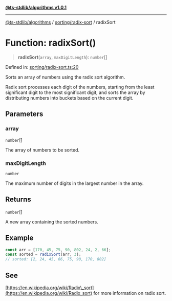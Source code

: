 [**@ts-stdlib/algorithms v1.0.1**](../../../README.md)

***

[@ts-stdlib/algorithms](../../../modules.md) / [sorting/radix-sort](../README.md) / radixSort

# Function: radixSort()

> **radixSort**(`array`, `maxDigitLength`): `number`[]

Defined in: [sorting/radix-sort.ts:20](https://github.com/gabaudette/ts-stdlib/blob/94404285f4faf17348604cdfd50e84b4b9ee7b00/packages/algorithms/src/sorting/radix-sort.ts#L20)

Sorts an array of numbers using the radix sort algorithm.

Radix sort processes each digit of the numbers, starting from the least significant digit
to the most significant digit, and sorts the array by distributing numbers into buckets
based on the current digit.

## Parameters

### array

`number`[]

The array of numbers to be sorted.

### maxDigitLength

`number`

The maximum number of digits in the largest number in the array.

## Returns

`number`[]

A new array containing the sorted numbers.

## Example

```typescript
const arr = [170, 45, 75, 90, 802, 24, 2, 66];
const sorted = radixSort(arr, 3);
// sorted: [2, 24, 45, 66, 75, 90, 170, 802]
```

## See

[https://en.wikipedia.org/wiki/Radix\_sort](https://en.wikipedia.org/wiki/Radix_sort) for more information on radix sort.
